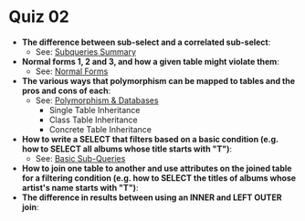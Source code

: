 # Quiz 02

- **The difference between sub-select and a correlated sub-select**:
  - See: [Subqueries Summary](/Notes/SQL-Sub-Queries.md#subqueries-summary)
- **Normal forms 1, 2 and 3, and how a given table might violate them**:
  - See: [Normal Forms](../Notes/Database-Normalization.md#our-database)
- **The various ways that polymorphism can be mapped to tables and the pros and cons of each**:
  - See: [Polymorphism & Databases](../Notes/DB-Design-and-Polymorphism.md#polymorphism--databases)
    - Single Table Inheritance
    - Class Table Inheritance
    - Concrete Table Inheritance
- **How to write a SELECT that filters based on a basic condition (e.g. how to SELECT all albums whose title starts with "T")**:
  - See: [Basic Sub-Queries](../Notes/SQL-Sub-Queries.md#basic-subqueries)
- **How to join one table to another and use attributes on the joined table for a filtering condition (e.g. how to SELECT the titles of albums whose artist's name starts with "T")**:
- **The difference in results between using an INNER and LEFT OUTER join**:
